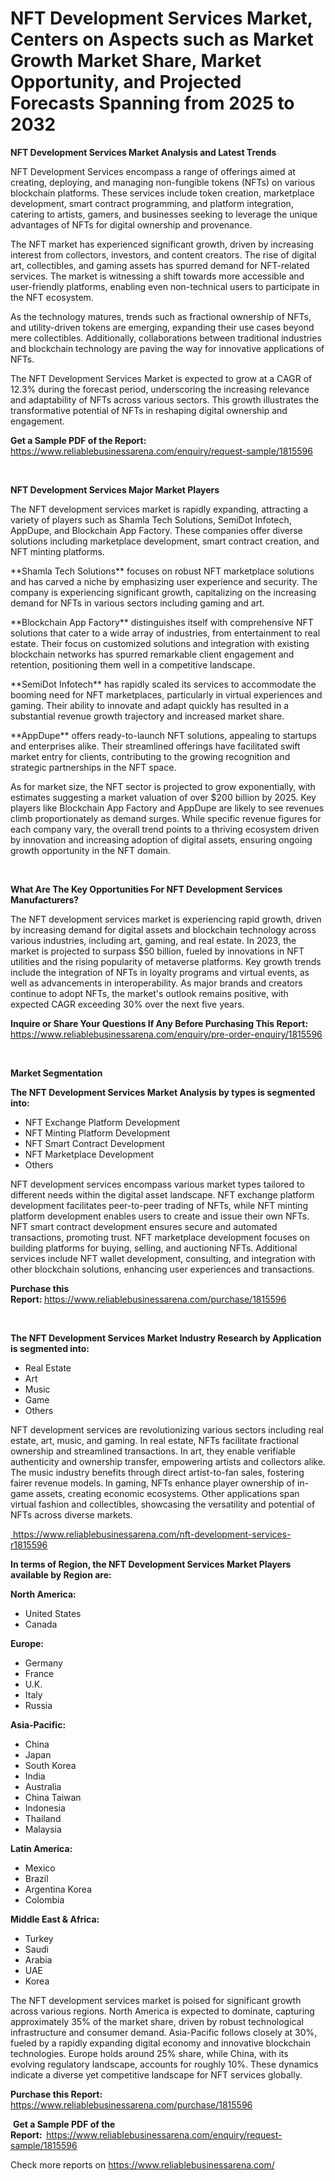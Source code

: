 <p><h1>NFT Development Services Market, Centers on Aspects such as Market Growth Market Share, Market Opportunity, and Projected Forecasts Spanning from 2025 to 2032</h1></p><p><strong>NFT Development Services Market Analysis and Latest Trends</strong></p>
<p><p>NFT Development Services encompass a range of offerings aimed at creating, deploying, and managing non-fungible tokens (NFTs) on various blockchain platforms. These services include token creation, marketplace development, smart contract programming, and platform integration, catering to artists, gamers, and businesses seeking to leverage the unique advantages of NFTs for digital ownership and provenance.</p><p>The NFT market has experienced significant growth, driven by increasing interest from collectors, investors, and content creators. The rise of digital art, collectibles, and gaming assets has spurred demand for NFT-related services. The market is witnessing a shift towards more accessible and user-friendly platforms, enabling even non-technical users to participate in the NFT ecosystem.</p><p>As the technology matures, trends such as fractional ownership of NFTs, and utility-driven tokens are emerging, expanding their use cases beyond mere collectibles. Additionally, collaborations between traditional industries and blockchain technology are paving the way for innovative applications of NFTs.</p><p>The NFT Development Services Market is expected to grow at a CAGR of 12.3% during the forecast period, underscoring the increasing relevance and adaptability of NFTs across various sectors. This growth illustrates the transformative potential of NFTs in reshaping digital ownership and engagement.</p></p>
<p><strong>Get a Sample PDF of the Report:&nbsp;</strong> <a href="https://www.reliablebusinessarena.com/enquiry/request-sample/1815596?utm_campaign=3221&utm_medium=2&utm_source=Github&utm_content=ia&utm_term=10032025&utm_id=nft-development-services">https://www.reliablebusinessarena.com/enquiry/request-sample/1815596</a></p>
<p>&nbsp;</p>
<p><strong>NFT Development Services Major Market Players</strong></p>
<p><p>The NFT development services market is rapidly expanding, attracting a variety of players such as Shamla Tech Solutions, SemiDot Infotech, AppDupe, and Blockchain App Factory. These companies offer diverse solutions including marketplace development, smart contract creation, and NFT minting platforms.</p><p>**Shamla Tech Solutions** focuses on robust NFT marketplace solutions and has carved a niche by emphasizing user experience and security. The company is experiencing significant growth, capitalizing on the increasing demand for NFTs in various sectors including gaming and art.</p><p>**Blockchain App Factory** distinguishes itself with comprehensive NFT solutions that cater to a wide array of industries, from entertainment to real estate. Their focus on customized solutions and integration with existing blockchain networks has spurred remarkable client engagement and retention, positioning them well in a competitive landscape.</p><p>**SemiDot Infotech** has rapidly scaled its services to accommodate the booming need for NFT marketplaces, particularly in virtual experiences and gaming. Their ability to innovate and adapt quickly has resulted in a substantial revenue growth trajectory and increased market share.</p><p>**AppDupe** offers ready-to-launch NFT solutions, appealing to startups and enterprises alike. Their streamlined offerings have facilitated swift market entry for clients, contributing to the growing recognition and strategic partnerships in the NFT space.</p><p>As for market size, the NFT sector is projected to grow exponentially, with estimates suggesting a market valuation of over $200 billion by 2025. Key players like Blockchain App Factory and AppDupe are likely to see revenues climb proportionately as demand surges. While specific revenue figures for each company vary, the overall trend points to a thriving ecosystem driven by innovation and increasing adoption of digital assets, ensuring ongoing growth opportunity in the NFT domain.</p></p>
<p>&nbsp;</p>
<p><strong>What Are The Key Opportunities For NFT Development Services Manufacturers?</strong></p>
<p><p>The NFT development services market is experiencing rapid growth, driven by increasing demand for digital assets and blockchain technology across various industries, including art, gaming, and real estate. In 2023, the market is projected to surpass $50 billion, fueled by innovations in NFT utilities and the rising popularity of metaverse platforms. Key growth trends include the integration of NFTs in loyalty programs and virtual events, as well as advancements in interoperability. As major brands and creators continue to adopt NFTs, the market's outlook remains positive, with expected CAGR exceeding 30% over the next five years.</p></p>
<p><strong>Inquire or Share Your Questions If Any Before Purchasing This Report:</strong> <a href="https://www.reliablebusinessarena.com/enquiry/pre-order-enquiry/1815596?utm_campaign=3221&utm_medium=2&utm_source=Github&utm_content=ia&utm_term=10032025&utm_id=nft-development-services">https://www.reliablebusinessarena.com/enquiry/pre-order-enquiry/1815596</a></p>
<p>&nbsp;</p>
<p><strong>Market Segmentation</strong></p>
<p><strong>The NFT Development Services Market Analysis by types is segmented into:</strong></p>
<p><ul><li>NFT Exchange Platform Development</li><li>NFT Minting Platform Development</li><li>NFT Smart Contract Development</li><li>NFT Marketplace Development</li><li>Others</li></ul></p>
<p><p>NFT development services encompass various market types tailored to different needs within the digital asset landscape. NFT exchange platform development facilitates peer-to-peer trading of NFTs, while NFT minting platform development enables users to create and issue their own NFTs. NFT smart contract development ensures secure and automated transactions, promoting trust. NFT marketplace development focuses on building platforms for buying, selling, and auctioning NFTs. Additional services include NFT wallet development, consulting, and integration with other blockchain solutions, enhancing user experiences and transactions.</p></p>
<p><strong>Purchase this Report:&nbsp;</strong><a href="https://www.reliablebusinessarena.com/purchase/1815596?utm_campaign=3221&utm_medium=2&utm_source=Github&utm_content=ia&utm_term=10032025&utm_id=nft-development-services">https://www.reliablebusinessarena.com/purchase/1815596</a></p>
<p>&nbsp;</p>
<p><strong>The NFT Development Services Market Industry Research by Application is segmented into:</strong></p>
<p><ul><li>Real Estate</li><li>Art</li><li>Music</li><li>Game</li><li>Others</li></ul></p>
<p><p>NFT development services are revolutionizing various sectors including real estate, art, music, and gaming. In real estate, NFTs facilitate fractional ownership and streamlined transactions. In art, they enable verifiable authenticity and ownership transfer, empowering artists and collectors alike. The music industry benefits through direct artist-to-fan sales, fostering fairer revenue models. In gaming, NFTs enhance player ownership of in-game assets, creating economic ecosystems. Other applications span virtual fashion and collectibles, showcasing the versatility and potential of NFTs across diverse markets.</p></p>
<p><a href="https://www.reliablebusinessarena.com/nft-development-services-r1815596?utm_campaign=3221&utm_medium=2&utm_source=Github&utm_content=ia&utm_term=10032025&utm_id=nft-development-services">&nbsp;https://www.reliablebusinessarena.com/nft-development-services-r1815596</a></p>
<p><strong>In terms of Region, the NFT Development Services Market Players available by Region are:</strong></p>
<p>
    <p> <strong> North America: </strong>
        <ul>
            <li>United States</li>
            <li>Canada</li>
        </ul>
        </p> 
    <p> <strong> Europe: </strong>
        <ul>
            <li>Germany</li>
            <li>France</li>
            <li>U.K.</li>
            <li>Italy</li>
            <li>Russia</li>
        </ul>
        </p> 
    <p> <strong> Asia-Pacific: </strong>
        <ul>
            <li>China</li>
            <li>Japan</li>
            <li>South Korea</li>
            <li>India</li>
            <li>Australia</li>
            <li>China Taiwan</li>
            <li>Indonesia</li>
            <li>Thailand</li>
            <li>Malaysia</li>
        </ul>
        </p> 
    <p> <strong> Latin America: </strong>
        <ul>
            <li>Mexico</li>
            <li>Brazil</li>
            <li>Argentina Korea</li>
            <li>Colombia</li>
        </ul>
        </p> 
    <p> <strong> Middle East & Africa: </strong>
        <ul>
            <li>Turkey</li>
            <li>Saudi</li>
            <li>Arabia</li>
            <li>UAE</li>
            <li>Korea</li>
        </ul>
    </p>
    </p>
<p><p>The NFT development services market is poised for significant growth across various regions. North America is expected to dominate, capturing approximately 35% of the market share, driven by robust technological infrastructure and consumer demand. Asia-Pacific follows closely at 30%, fueled by a rapidly expanding digital economy and innovative blockchain technologies. Europe holds around 25% share, while China, with its evolving regulatory landscape, accounts for roughly 10%. These dynamics indicate a diverse yet competitive landscape for NFT services globally.</p></p>
<p><strong>Purchase this Report: </strong><a href="https://www.reliablebusinessarena.com/purchase/1815596?utm_campaign=3221&utm_medium=2&utm_source=Github&utm_content=ia&utm_term=10032025&utm_id=nft-development-services">https://www.reliablebusinessarena.com/purchase/1815596</a></p>
<p>&nbsp;<strong>Get a Sample PDF of the Report:&nbsp;&nbsp;</strong><a href="https://www.reliablebusinessarena.com/enquiry/request-sample/1815596?utm_campaign=3221&utm_medium=2&utm_source=Github&utm_content=ia&utm_term=10032025&utm_id=nft-development-services">https://www.reliablebusinessarena.com/enquiry/request-sample/1815596</a></p>
<p><strong></strong></p>
<p>Check more reports on <a href="https://www.reliablebusinessarena.com/?utm_campaign=3221&utm_medium=2&utm_source=Github&utm_content=ia&utm_term=10032025&utm_id=nft-development-services">https://www.reliablebusinessarena.com/</a></p>